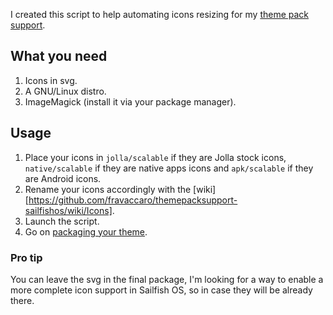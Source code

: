 I created this script to help automating icons resizing for my [theme pack support](https://github.com/fravaccaro/themepacksupport-sailfishos).

## What you need

1. Icons in svg.
2. A GNU/Linux distro.
3. ImageMagick (install it via your package manager).

## Usage
1. Place your icons in `jolla/scalable` if they are Jolla stock icons, `native/scalable` if they are native apps icons and `apk/scalable` if they are Android icons.
2. Rename your icons accordingly with the [wiki][https://github.com/fravaccaro/themepacksupport-sailfishos/wiki/Icons].
3. Launch the script.
4. Go on [packaging your theme](https://github.com/fravaccaro/themepacksupport-sailfishos/wiki).

### Pro tip

You can leave the svg in the final package, I'm looking for a way to enable a more complete icon support in Sailfish OS, so in case they will be already there.